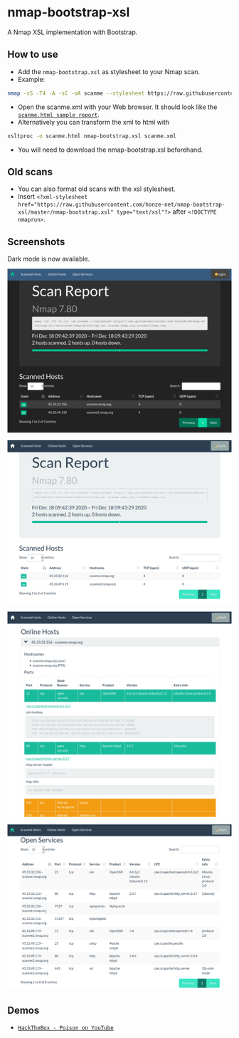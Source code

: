 # nmap-bootstrap-xsl

A Nmap XSL implementation with Bootstrap.

## How to use

- Add the `nmap-bootstrap.xsl` as stylesheet to your Nmap scan.
- Example:

```sh
nmap -sS -T4 -A -sC -oA scanme --stylesheet https://raw.githubusercontent.com/honze-net/nmap-bootstrap-xsl/master/nmap-bootstrap.xsl scanme.nmap.org scanme2.nmap.org
```

- Open the scanme.xml with your Web browser. It should look like the [`scanme.html sample report`](http://htmlpreview.github.io/?https://github.com/honze-net/nmap-bootstrap-xsl/blob/master/scanme.html).
- Alternatively you can transform the xml to html with

```sh
xsltproc -o scanme.html nmap-bootstrap.xsl scanme.xml
```

- You will need to download the nmap-bootstrap.xsl beforehand.

## Old scans

- You can also format old scans with the xsl stylesheet.
- Insert `<?xml-stylesheet href="https://raw.githubusercontent.com/honze-net/nmap-bootstrap-xsl/master/nmap-bootstrap.xsl" type="text/xsl"?>` after `<!DOCTYPE nmaprun>`.

## Screenshots

Dark mode is now available.

![scanme screenshot 0](scanme-screenshot0.png)

![scanme screenshot 1](scanme-screenshot1.png)

![scanme screenshot 2](scanme-screenshot2.png)

![scanme screenshot 2](scanme-screenshot3.png)

## Demos

- [`HackTheBox - Poison on YouTube`](https://www.youtube.com/watch?v=rs4zEwONzzk&t=56s)
